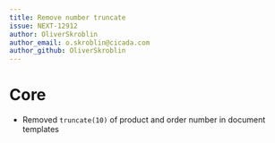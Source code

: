 ```yaml
---
title: Remove number truncate
issue: NEXT-12912
author: OliverSkroblin
author_email: o.skroblin@cicada.com 
author_github: OliverSkroblin
---
```

# Core
*  Removed `truncate(10)` of product and order number in document templates
